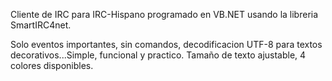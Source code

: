 Cliente de IRC para IRC-Hispano programado en VB.NET usando la libreria SmartIRC4net.

Solo eventos importantes, sin comandos, decodificacion UTF-8 para textos decorativos...Simple, funcional y practico. Tamaño de texto ajustable, 4 colores disponibles.
